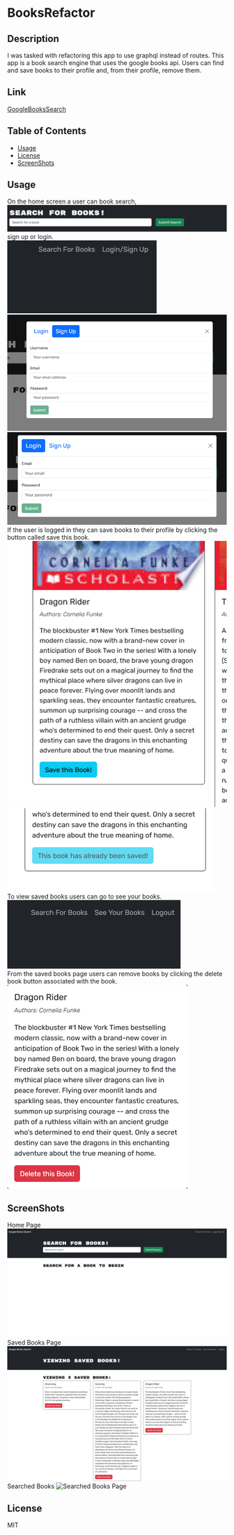 # BooksRefactor
## Description

I was tasked with refactoring this app to use graphql instead of routes.  This app is a book search engine that uses the google books api.  Users can find and save books to their profile and, from their profile, remove them.


## Link
[GoogleBooksSearch](https://booksrefactor.onrender.com/)
## Table of Contents

- [Usage](#usage)
- [License](#license)
- [ScreenShots](#screenshots)


## Usage

On the home screen a user can book search,\
![Search Bar](client/images/searchBar.png)\
sign up or login.\
  ![Login Nav](client/images/loginSignup.png)
  ![Sign Up Form](client/images/signUpForm.png)
  ![Login Form](client/images/loginForm.png)\
If the user is logged in they can save books to their profile by clicking the button called save this book.
![Save Book Button](client/images/SearchedBookSave.png)
![Saved Book](client/images/thisBookHasAlreadyBeenSaved.png)\
To view saved books users can go to see your books.\
![See Your Books Nav](client/images/seeYourBooks.png)\
From the saved books page users can remove books by clicking the delete book button associated with the book.
![Delete Book Button](client/images/deleteThisBook.png)

## ScreenShots
Home Page
![Home Page SS](client/images/homePage.png)
Saved Books Page
![Saved Books Page SS](client/images/savedBooksPage.png)
Searched Books
![Searched Books Page](client/images/searchedBooksPage.png)


## License

MIT



